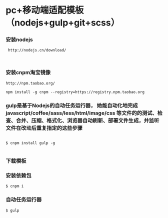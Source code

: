 # pc+移动端适配模板（nodejs+gulp+git+scss）




###  安装nodejs 


```
 http://nodejs.cn/download/
 
 
```



### 安装cnpm淘宝镜像
```
http://npm.taobao.org/

npm install -g cnpm --registry=https://registry.npm.taobao.org
```



### gulp是基于Nodejs的自动任务运行器， 她能自动化地完成 javascript/coffee/sass/less/html/image/css 等文件的的测试、检查、合并、压缩、格式化、浏览器自动刷新、部署文件生成，并监听文件在改动后重复指定的这些步骤
```

$ cnpm install gulp -g


```
### 下载模板
### 安装依赖包  
```
$ cnpm i

```

### 自动任务运行器
```
$ gulp
```
